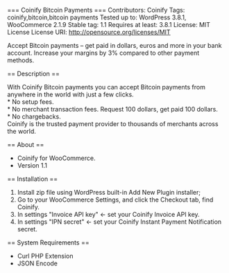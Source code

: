 === Coinify Bitcoin Payments ===
Contributors: Coinify
Tags: coinify,bitcoin,bitcoin payments
Tested up to: WordPress 3.8.1, WooCommerce 2.1.9
Stable tag: 1.1
Requires at least: 3.8.1
License: MIT License
License URI: http://opensource.org/licenses/MIT

Accept Bitcoin payments – get paid in dollars, euros and more in your bank account. Increase your margins by 3% compared to other payment methods.

== Description ==

With Coinify Bitcoin payments you can accept Bitcoin payments from anywhere in the world with just a few clicks.
<br>* No setup fees.
<br>* No merchant transaction fees. Request 100 dollars, get paid 100 dollars.
<br>* No chargebacks.
<br>Coinify is the trusted payment provider to thousands of merchants across the world.

== About ==

+ Coinify for WooCommerce.
+ Version 1.1

== Installation ==

1. Install zip file using WordPress built-in Add New Plugin installer;
2. Go to your WooCommerce Settings, and click the Checkout tab, find Coinify.
3. In settings "Invoice API key" <- set your Coinify Invoice API key.
4. In settings "IPN secret" <- set your Coinify Instant Payment Notification secret.

== System Requirements ==

+ Curl PHP Extension
+ JSON Encode

